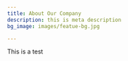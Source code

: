 ```yaml
---
title: About Our Company
description: this is meta description
bg_image: images/featue-bg.jpg

---
```

This is a test